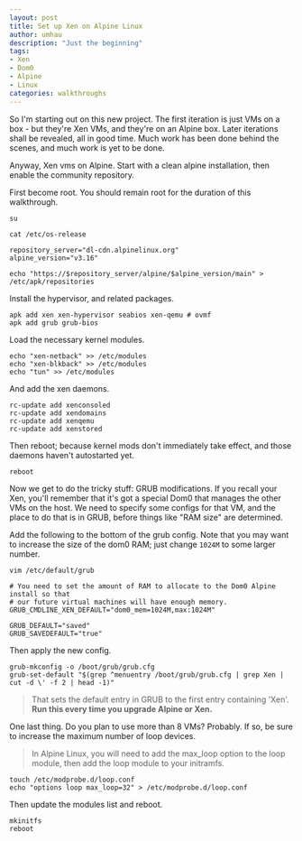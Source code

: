 ```yaml
---
layout: post
title: Set up Xen on Alpine Linux
author: umhau
description: "Just the beginning"
tags: 
- Xen
- Dom0
- Alpine
- Linux
categories: walkthroughs
---
```


So I'm starting out on this new project. The first iteration is just VMs on a box - but they're Xen VMs, and they're on an Alpine box.  Later iterations shall be revealed, all in good time. Much work has been done behind the scenes, and much work is yet to be done.

Anyway, Xen vms on Alpine. Start with a clean alpine installation, then enable the community repository.

First become root. You should remain root for the duration of this walkthrough.

```Shell
su
```

```Shell
cat /etc/os-release

repository_server="dl-cdn.alpinelinux.org"
alpine_version="v3.16"

echo "https://$repository_server/alpine/$alpine_version/main" > /etc/apk/repositories
```

Install the hypervisor, and related packages.

```Shell
apk add xen xen-hypervisor seabios xen-qemu # ovmf
apk add grub grub-bios
```

Load the necessary kernel modules.

```Shell
echo "xen-netback" >> /etc/modules
echo "xen-blkback" >> /etc/modules
echo "tun" >> /etc/modules
```

And add the xen daemons.

```Shell
rc-update add xenconsoled
rc-update add xendomains
rc-update add xenqemu
rc-update add xenstored
```

Then reboot; because kernel mods don't immediately take effect, and those daemons haven't autostarted yet.

```Shell
reboot
```

Now we get to do the tricky stuff: GRUB modifications. If you recall your Xen, you'll remember that it's got a special Dom0 that manages the other VMs on the host. We need to specify some configs for that VM, and the place to do that is in GRUB, before things like "RAM size" are determined.

Add the following to the bottom of the grub config. Note that you may want to increase the size of the dom0 RAM; just change `1024M` to some larger number.

```Shell
vim /etc/default/grub

# You need to set the amount of RAM to allocate to the Dom0 Alpine install so that
# our future virtual machines will have enough memory.
GRUB_CMDLINE_XEN_DEFAULT="dom0_mem=1024M,max:1024M"

GRUB_DEFAULT="saved"
GRUB_SAVEDEFAULT="true"
```

Then apply the new config.

```Shell
grub-mkconfig -o /boot/grub/grub.cfg
grub-set-default "$(grep ^menuentry /boot/grub/grub.cfg | grep Xen | cut -d \' -f 2 | head -1)"
```

> That sets the default entry in GRUB to the first entry containing 'Xen'. **Run this every time you upgrade Alpine or Xen.**

One last thing. Do you plan to use more than 8 VMs? Probably. If so, be sure to increase the maximum number of loop devices. 

> In Alpine Linux, you will need to add the max_loop option to the loop module, then add the loop module to your initramfs. 

```Shell
touch /etc/modprobe.d/loop.conf
echo "options loop max_loop=32" > /etc/modprobe.d/loop.conf
```

Then update the modules list and reboot.

```Shell
mkinitfs
reboot
```